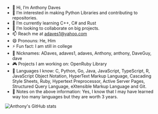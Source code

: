 

- 👋 Hi, I’m Anthony Daves
- 👀 I’m interested in making Python Libraries and contributing to repositories.
- 🌱 I’m currently learning C++, C# and Rust
- 💞️ I’m looking to collaborate on big projects.
- 📫 Reach me at  adaves1@yahoo.com
- 😄 Pronouns: He, Him
- ⚡ Fun fact: I am still in college
- 📛 Nicknames: ADaves, adaves1, adaves, Anthony, anthony, DaveGuy, dave
- 🎮 Projects I am working on: OpenRuby Library
- 📖 Languages I know: C, Python, Go, Java, JavaScript, TypeScript, R, JavaScript Object Notation, HyperText Markup Language, Cascading Style Sheets, Ruby,                                 Hypertext Preprocessor, Active Server Pages, Structured Query Language, eXtensible Markup Language and Git.
- 📓 Notes on the above information: Yes, I know that I may have learned way too many languages but they are worth 3 years.
  

![Anthony's GitHub stats](https://github-readme-stats.vercel.app/api?username=anuraghazra&show=reviews,discussions_started,discussions_answered,prs_merged,prs_merged_percentage)
<!---
Kuagweer/Kuagweer is a ✨ special ✨ repository because its `README.md` (this file) appears on your GitHub profile.
You can click the Preview link to take a look at your changes.
--->
